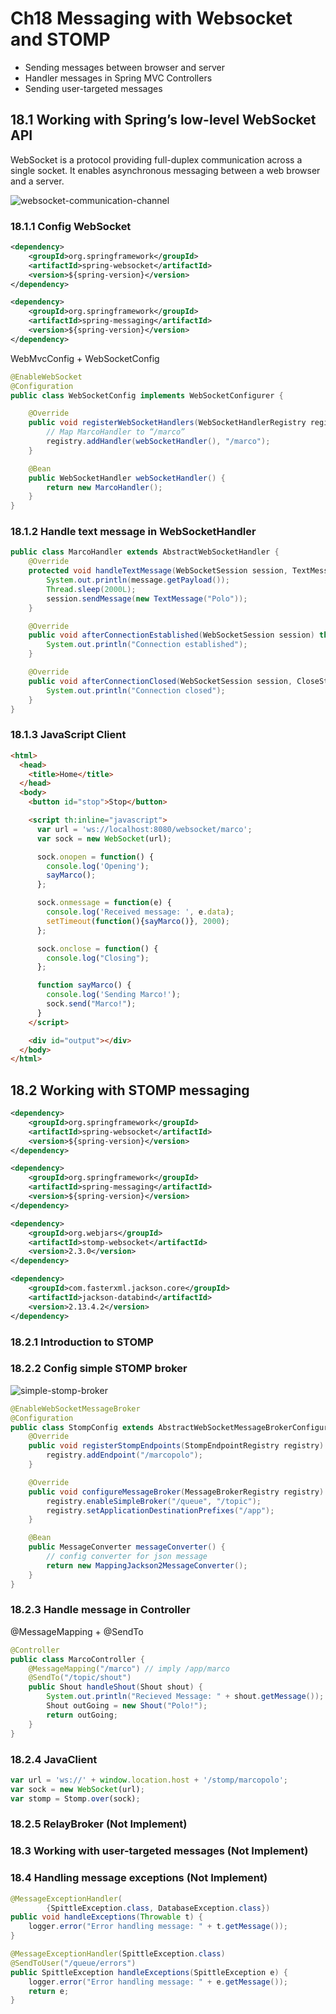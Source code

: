 # Ch18 Messaging with Websocket and STOMP

- Sending messages between browser and server
- Handler messages in Spring MVC Controllers
- Sending user-targeted messages

## 18.1 Working with Spring’s low-level WebSocket API

WebSocket is a protocol providing full-duplex communication across a single
socket. It enables asynchronous messaging between a web browser and a server.

![websocket-communication-channel](images/181-websocket-communication-channel.png)

### 18.1.1 Config WebSocket

```xml
<dependency>
    <groupId>org.springframework</groupId>
    <artifactId>spring-websocket</artifactId>
    <version>${spring-version}</version>
</dependency>

<dependency>
    <groupId>org.springframework</groupId>
    <artifactId>spring-messaging</artifactId>
    <version>${spring-version}</version>
</dependency>
```

WebMvcConfig + WebSocketConfig

```java
@EnableWebSocket
@Configuration
public class WebSocketConfig implements WebSocketConfigurer {

    @Override
    public void registerWebSocketHandlers(WebSocketHandlerRegistry registry) {
        // Map MarcoHandler to “/marco”
        registry.addHandler(webSocketHandler(), "/marco");
    }

    @Bean
    public WebSocketHandler webSocketHandler() {
        return new MarcoHandler();
    }
}
```

### 18.1.2 Handle text message in WebSocketHandler

```java
public class MarcoHandler extends AbstractWebSocketHandler {
    @Override
    protected void handleTextMessage(WebSocketSession session, TextMessage message) throws Exception {
        System.out.println(message.getPayload());
        Thread.sleep(2000L);
        session.sendMessage(new TextMessage("Polo"));
    }

    @Override
    public void afterConnectionEstablished(WebSocketSession session) throws Exception {
        System.out.println("Connection established");
    }

    @Override
    public void afterConnectionClosed(WebSocketSession session, CloseStatus status) throws Exception {
        System.out.println("Connection closed");
    }
}
```

### 18.1.3 JavaScript Client

```html
<html>
  <head>
    <title>Home</title>
  </head>
  <body>
    <button id="stop">Stop</button>

    <script th:inline="javascript">
      var url = 'ws://localhost:8080/websocket/marco';
      var sock = new WebSocket(url);

      sock.onopen = function() {
        console.log('Opening');
        sayMarco();
      };

      sock.onmessage = function(e) {
        console.log('Received message: ', e.data);
        setTimeout(function(){sayMarco()}, 2000);
      };

      sock.onclose = function() {
        console.log("Closing");
      };

      function sayMarco() {
        console.log('Sending Marco!');
        sock.send("Marco!");
      }
    </script>

    <div id="output"></div>
  </body>
</html>
```

## 18.2 Working with STOMP messaging

```xml
<dependency>
    <groupId>org.springframework</groupId>
    <artifactId>spring-websocket</artifactId>
    <version>${spring-version}</version>
</dependency>

<dependency>
    <groupId>org.springframework</groupId>
    <artifactId>spring-messaging</artifactId>
    <version>${spring-version}</version>
</dependency>

<dependency>
    <groupId>org.webjars</groupId>
    <artifactId>stomp-websocket</artifactId>
    <version>2.3.0</version>
</dependency>

<dependency>
    <groupId>com.fasterxml.jackson.core</groupId>
    <artifactId>jackson-databind</artifactId>
    <version>2.13.4.2</version>
</dependency>
```

### 18.2.1 Introduction to STOMP

### 18.2.2 Config simple STOMP broker

![simple-stomp-broker](images/182-simple-stomp-broker-functions.png)

```java
@EnableWebSocketMessageBroker
@Configuration
public class StompConfig extends AbstractWebSocketMessageBrokerConfigurer {
    @Override
    public void registerStompEndpoints(StompEndpointRegistry registry) {
        registry.addEndpoint("/marcopolo");
    }

    @Override
    public void configureMessageBroker(MessageBrokerRegistry registry) {
        registry.enableSimpleBroker("/queue", "/topic");
        registry.setApplicationDestinationPrefixes("/app");
    }

    @Bean
    public MessageConverter messageConverter() {
        // config converter for json message
        return new MappingJackson2MessageConverter();
    }
}
```

### 18.2.3 Handle message in Controller

@MessageMapping + @SendTo

```java
@Controller
public class MarcoController {
    @MessageMapping("/marco") // imply /app/marco
    @SendTo("/topic/shout")
    public Shout handleShout(Shout shout) {
        System.out.println("Recieved Message: " + shout.getMessage());
        Shout outGoing = new Shout("Polo!");
        return outGoing;
    }
}
```

### 18.2.4 JavaClient

```javascript
var url = 'ws://' + window.location.host + '/stomp/marcopolo';
var sock = new WebSocket(url);
var stomp = Stomp.over(sock);
```


### 18.2.5 RelayBroker (Not Implement)

### 18.3 Working with user-targeted messages (Not Implement)

### 18.4 Handling message exceptions (Not Implement)

```java
@MessageExceptionHandler(
        {SpittleException.class, DatabaseException.class})
public void handleExceptions(Throwable t) {
    logger.error("Error handling message: " + t.getMessage());
}

@MessageExceptionHandler(SpittleException.class)
@SendToUser("/queue/errors")
public SpittleException handleExceptions(SpittleException e) {
    logger.error("Error handling message: " + e.getMessage());
    return e;
}
```